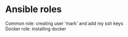 # Ansible roles

Common role: creating user 'mark' and add my ssh keys\
Docker role: installing docker
